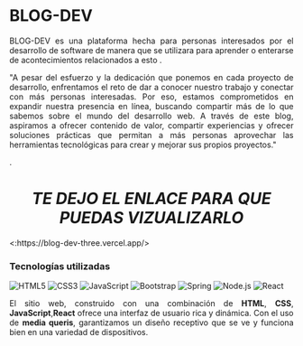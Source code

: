 # BLOG-DEV

<p align="justify">BLOG-DEV es una plataforma hecha para personas interesados por el desarrollo de software de manera que se utilizara para aprender o enterarse de acontecimientos relacionados a esto .</p>


<p align="justify">"A pesar del esfuerzo y la dedicación que ponemos en cada proyecto de desarrollo, enfrentamos el reto de dar a conocer nuestro trabajo y conectar con más personas interesadas. Por eso, estamos comprometidos en expandir nuestra presencia en línea, buscando compartir más de lo que sabemos sobre el mundo del desarrollo web. A través de este blog, aspiramos a ofrecer contenido de valor, compartir experiencias y ofrecer soluciones prácticas que permitan a más personas aprovechar las herramientas tecnológicas para crear y mejorar sus propios proyectos."

.</p>

<H1 align="center"> <I> TE DEJO EL ENLACE PARA QUE PUEDAS VIZUALIZARLO </I></H1>
<:https://blog-dev-three.vercel.app/>

### Tecnologías utilizadas
![HTML5](https://img.shields.io/badge/html5-%23E34F26.svg?style=for-the-badge&logo=html5&logoColor=white) ![CSS3](https://img.shields.io/badge/css3-%231572B6.svg?style=for-the-badge&logo=css3&logoColor=white) 	![JavaScript](https://img.shields.io/badge/javascript-%23323330.svg?style=for-the-badge&logo=javascript&logoColor=%23F7DF1E) ![Bootstrap](https://img.shields.io/badge/bootstrap-%238511FA.svg?style=for-the-badge&logo=bootstrap&logoColor=white) ![Spring](https://img.shields.io/badge/spring-%236DB33F.svg?style=for-the-badge&logo=spring&logoColor=white) ![Node.js](https://img.shields.io/badge/node.js-339933.svg?style=for-the-badge&logo=node.js&logoColor=white)
![React](https://img.shields.io/badge/react-%2320232a.svg?style=for-the-badge&logo=react&logoColor=%2361DAFB)

<p align="justify">El sitio web, construido con una combinación de <b>HTML</b>, <b>CSS</b>, <b>JavaScript</b>,<b>React</b> ofrece una interfaz de usuario rica y dinámica. Con el uso de <b>media queris</b>, garantizamos un diseño receptivo que se ve y funciona bien en una variedad de dispositivos. 



